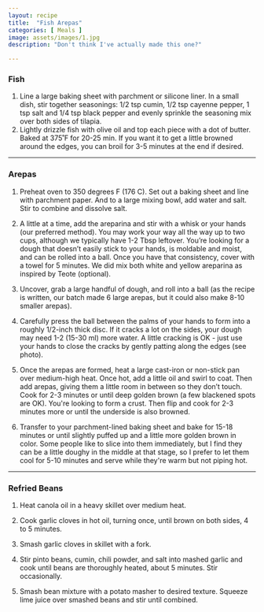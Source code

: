 ```yaml
---
layout: recipe
title:  "Fish Arepas"
categories: [ Meals ]
image: assets/images/1.jpg
description: "Don't think I've actually made this one?"

---
```


### Fish

1. Line a large baking sheet with parchment or silicone liner. In a small dish, stir together seasonings: 1/2 tsp cumin, 1/2 tsp cayenne pepper, 1 tsp salt and 1/4 tsp black pepper and evenly sprinkle the seasoning mix over both sides of tilapia.
2. Lightly drizzle fish with olive oil and top each piece with a dot of butter. Baked at 375˚F for 20\-25 min. If you want it to get a little browned around the edges, you can broil for 3\-5 minutes at the end if desired.

---

### Arepas

1. Preheat oven to 350 degrees F \(176 C\). Set out a baking sheet and line with parchment paper. And to a large mixing bowl, add water and salt. Stir to combine and dissolve salt. 

2. A little at a time, add the areparina and stir with a whisk or your hands \(our preferred method\). You may work your way all the way up to two cups, although we typically have 1\-2 Tbsp leftover. You’re looking for a dough that doesn’t easily stick to your hands, is moldable and moist, and can be rolled into a ball. Once you have that consistency, cover with a towel for 5 minutes. We did mix both white and yellow areparina as inspired by Teote \(optional\). 

3. Uncover, grab a large handful of dough, and roll into a ball \(as the recipe is written, our batch made 6 large arepas, but it could also make 8\-10 smaller arepas\). 

4. Carefully press the ball between the palms of your hands to form into a roughly 1/2\-inch thick disc. If it cracks a lot on the sides, your dough may need 1\-2 \(15\-30 ml\) more water. A little cracking is OK \- just use your hands to close the cracks by gently patting along the edges \(see photo\).

5. Once the arepas are formed, heat a large cast\-iron or non\-stick pan over medium\-high heat. Once hot, add a little oil and swirl to coat. Then add arepas, giving them a little room in between so they don’t touch. Cook for 2\-3 minutes or until deep golden brown \(a few blackened spots are OK\). You're looking to form a crust. Then flip and cook for 2\-3 minutes more or until the underside is also browned.

6. Transfer to your parchment\-lined baking sheet and bake for 15\-18 minutes or until slightly puffed up and a little more golden brown in color. Some people like to slice into them immediately, but I find they can be a little doughy in the middle at that stage, so I prefer to let them cool for 5\-10 minutes and serve while they're warm but not piping hot.

---

### Refried Beans

1. Heat canola oil in a heavy skillet over medium heat.

2. Cook garlic cloves in hot oil, turning once, until brown on both sides, 4 to 5 minutes.

3. Smash garlic cloves in skillet with a fork.

4. Stir pinto beans, cumin, chili powder, and salt into mashed garlic and cook until beans are thoroughly heated, about 5 minutes. Stir occasionally.

5. Smash bean mixture with a potato masher to desired texture. Squeeze lime juice over smashed beans and stir until combined.
